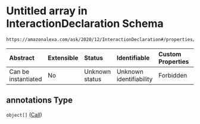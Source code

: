 # Untitled array in InteractionDeclaration Schema

```txt
https://amazonalexa.com/ask/2020/12/InteractionDeclaration#/properties/annotations
```



| Abstract            | Extensible | Status         | Identifiable            | Custom Properties | Additional Properties | Access Restrictions | Defined In                                                                                        |
| :------------------ | :--------- | :------------- | :---------------------- | :---------------- | :-------------------- | :------------------ | :------------------------------------------------------------------------------------------------ |
| Can be instantiated | No         | Unknown status | Unknown identifiability | Forbidden         | Allowed               | none                | [InteractionDeclaration.json\*](../../schemas/InteractionDeclaration.json "open original schema") |

## annotations Type

`object[]` ([Call](actiondeclaration-properties-annotations-call.md))
